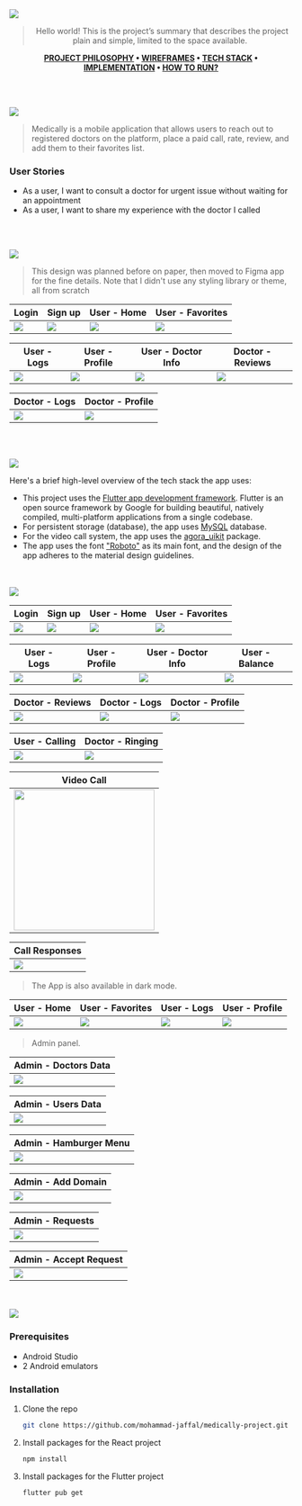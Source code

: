 <img src="./readme/title1.svg"/>

<div align="center">

> Hello world! This is the project’s summary that describes the project plain and simple, limited to the space available.  

**[PROJECT PHILOSOPHY]() • [WIREFRAMES]() • [TECH STACK]() • [IMPLEMENTATION]() • [HOW TO RUN?]()**

</div>

<br><br>


<img src="./readme/title2.svg"/>

> Medically is a mobile application that allows users to reach out to registered doctors on the platform, place a paid call, rate, review, and add them to their favorites list.

### User Stories
- As a user, I want to consult a doctor for urgent issue without waiting for an appointment
- As a user, I want to share my experience with the doctor I called
<!-- - As a doctor, I want to get paid for my consultations -->

<br><br>

<img src="./readme/title3.svg"/>

> This design was planned before on paper, then moved to Figma app for the fine details.
Note that I didn't use any styling library or theme, all from scratch

| Login                                 | Sign up                                | User - Home                               | User - Favorites                              |
| ------------------------------------- | -------------------------------------- | ----------------------------------------- | --------------------------------------------- |
| <img src="./readme/figma/login.png"/> | <img src="./readme/figma/signup.png"/> | <img src="./readme/figma/user-home.png"/> | <img src="./readme/figma/user-favorite.png"/> |

| User - Logs                                | User - Profile                               | User - Doctor Info                         | Doctor - Reviews                               |
| ------------------------------------------ | -------------------------------------------- | ------------------------------------------ | ---------------------------------------------- |
|  <img src="./readme/figma/user-logs.png"/> | <img src="./readme/figma/user-profile.png"/> | <img src="./readme/figma/doctorinfo.png"/> | <img src="./readme/figma/doctor-reviews.png"/> |

| Doctor - Logs                               | Doctor - Profile                               |
| ------------------------------------------- | ---------------------------------------------- |
| <img src="./readme/figma/doctor-logs.png"/> | <img src="./readme/figma/doctor-profile.png"/> |

<br><br>

<img src="./readme/title4.svg"/>

Here's a brief high-level overview of the tech stack the app uses:

- This project uses the [Flutter app development framework](https://flutter.dev/). Flutter is an open source framework by Google for building beautiful, natively compiled, multi-platform applications from a single codebase.
- For persistent storage (database), the app uses [MySQL](https://www.mysql.com/) database.
- For the video call system, the app uses the [agora_uikit](https://pub.dev/packages/agora_uikit) package.
- The app uses the font ["Roboto"](https://fonts.google.com/specimen/Roboto) as its main font, and the design of the app adheres to the material design guidelines.



<br><br>
<img src="./readme/title5.svg"/>

| Login                                  | Sign up                                 | User - Home                           | User - Favorites                           |
| -------------------------------------- | --------------------------------------- | ------------------------------------- | ------------------------------------------ |
| <img src="./readme/device/login.png"/> | <img src="./readme/device/signup.png"/> | <img src="./readme/device/home.png"/> | <img src="./readme/device/favorites.png"/> |

| User - Logs                           | User - Profile                           | User - Doctor Info                          | User - Balance                           |
| ------------------------------------- | ---------------------------------------- | ------------------------------------------- | ---------------------------------------- |
| <img src="./readme/device/logs.png"/> | <img src="./readme/device/profile.png"/> | <img src="./readme/device/doctorinfo.png"/> | <img src="./readme/device/balance.png"/> |


| Doctor - Reviews                                | Doctor - Logs                                | Doctor - Profile                                |
| ----------------------------------------------- | -------------------------------------------- | ----------------------------------------------- |
| <img src="./readme/device/doctor-reviews.png"/> | <img src="./readme/device/doctor-logs.png"/> | <img src="./readme/device/doctor-profile.png"/> |

| User - Calling                           | Doctor - Ringing                         |
| ----------------------------------------  | ---------------------------------------- |
| <img src="./readme/device/calling.png"/> | <img src="./readme/device/ringing.png"/> |

| Video Call                                       |             
| ------------------------------------------------ |
| <img src="/readme/device/call.gif" width="250"/> |

| Call Responses                             |
| ------------------------------------------ |
| <img src="./readme/device/responses.png"/> |

> The App is also available in dark mode.

| User - Home                            | User - Favorites                            | User - Logs                            | User - Profile                            |
| -------------------------------------- | ------------------------------------------- | -------------------------------------- | ----------------------------------------- |
| <img src="./readme/device/home2.png"/> | <img src="./readme/device/favorites2.png"/> | <img src="./readme/device/logs2.png"/> | <img src="./readme/device/profile2.png"/> |

> Admin panel.

| Admin - Doctors Data                           |
| ---------------------------------------------- |
| <img src="./readme/device/admin-doctors.PNG"/> |

| Admin - Users Data                           |
| -------------------------------------------- |
| <img src="./readme/device/admin-users.PNG"/> |

| Admin - Hamburger Menu                                |
| ----------------------------------------------------- |
| <img src="./readme/device/admin-hamburger-menu.PNG"/> |

| Admin - Add Domain                                |
| ------------------------------------------------- |
| <img src="./readme/device/admin-add-domain.PNG"/> |

| Admin - Requests                                |
| ----------------------------------------------- |
| <img src="./readme/device/admin-requests.PNG"/> |

| Admin - Accept Request                        |
| --------------------------------------------- |
| <img src="./readme/device/admin-accept.PNG"/> |


<br><br>
<img src="./readme/title6.svg"/>




### Prerequisites

* Android Studio
* 2 Android emulators

### Installation

1. Clone the repo
   ```sh
   git clone https://github.com/mohammad-jaffal/medically-project.git
   ```
2. Install packages for the React project
   ```sh
   npm install
   ```
3. Install packages for the Flutter project
   ```sh
   flutter pub get
   ```


